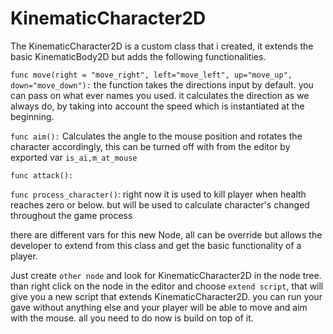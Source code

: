 # KinematicCharacter2D
The KinematicCharacter2D is a custom class that i created, it extends the basic KinematicBody2D but adds the following functionalities.

```func move(right = "move_right", left="move_left", up="move_up", down="move_down"):```
the function takes the directions input by default. you can pass on what ever names you used.
it calculates the direction as we always do, by taking into account the speed which is instantiated at the beginning.

``func aim():``
Calculates the angle to the mouse position and rotates the character accordingly, this can be turned off with from the editor by exported var ``is_ai,m_at_mouse`` 

``func attack():``

``func process_character()``:
right now it is used to kill player when health reaches zero or below. but will be used to calculate character's changed throughout the game process

there are different vars for this new Node, all can be override but allows the developer to extend from this class and get the basic functionality of a player.

Just create ``other node`` and look for KinematicCharacter2D in the node tree. than right click on the node in the editor and choose ``extend script``, that will give you a new script that extends KinematicCharacter2D. 
you can run your gave without anything else and your player will be able to move and aim with the mouse. all you need to do now is build on top of it.
